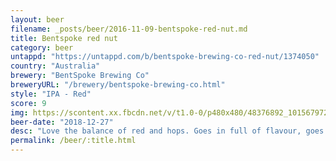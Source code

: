 ```yaml
---
layout: beer
filename: _posts/beer/2016-11-09-bentspoke-red-nut.md
title: Bentspoke red nut
category: beer
untappd: "https://untappd.com/b/bentspoke-brewing-co-red-nut/1374050"
country: "Australia"
brewery: "BentSpoke Brewing Co"
breweryURL: "/brewery/bentspoke-brewing-co.html"
style: "IPA - Red"
score: 9
img: https://scontent.xx.fbcdn.net/v/t1.0-0/p480x480/48376892_10156797295938745_218199272238088192_n.jpg?_nc_cat=103&_nc_ht=scontent.xx&oh=293bb43e3e23bb06549b2ecf038d09a7&oe=5D88A71D
beer-date: "2018-12-27"
desc: "Love the balance of red and hops. Goes in full of flavour, goes down smooth ready for the next sip"
permalink: /beer/:title.html
---
```


